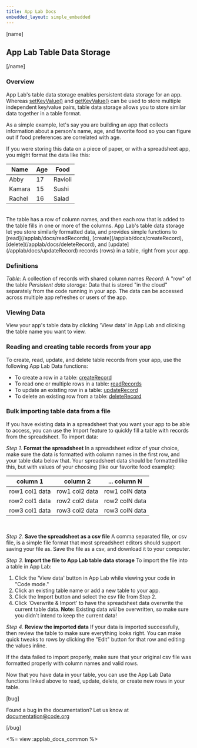 ```yaml
---
title: App Lab Docs
embedded_layout: simple_embedded
---
```


[name]

## App Lab Table Data Storage

[/name]


### Overview
App Lab's table data storage enables persistent data storage
 for an app. Whereas [setKeyValue()](/applab/docs/getKeyValue) and [getKeyValue()](/applab/docs/getKeyValue) can be used to store multiple independent key/value pairs, table data storage allows you to store similar data together in a table format.

 As a simple example, let's say you are building an app that
  collects information about a person's name,
   age, and favorite food so you can figure out if food
    preferences are correlated with age.

If you were storing this data on a piece of paper, or with a spreadsheet app, you might format the data like this:

| Name  | Age | Food
|-----------------|------|-----------|
| Abby  | 17 | Ravioli |
| Kamara  | 15 | Sushi |
| Rachel  | 16 | Salad |
<br>
The table has a row of column names, and then each row that is added to the table fills in one or more
 of the columns. App Lab's table data storage let you store similarly formatted data, and provides simple
  functions to [read](/applab/docs/readRecords), [create](/applab/docs/createRecord), [delete](/applab/docs/deleteRecord), and [update](/applab/docs/updateRecord) records (rows) in a table, right from your app.

### Definitions
_Table:_ A collection of records with shared column names
_Record:_ A "row" of the table
_Persistent data storage:_ Data that is stored "in the cloud" separately from the code running in your app. The data can be accessed across multiple app refreshes or users of the app.

### Viewing Data
 View your app's table data by clicking 'View data' in App Lab and clicking the table name you want to view.

### Reading and creating table records from your app
To create, read, update, and delete table records from your app, use the following App Lab Data functions:

- To create a row in a table: [createRecord](/applab/docs/createRecord)
- To read one or multiple rows in a table: [readRecords](/applab/docs/readRecords)
- To update an existing row in a table: [updateRecord](/applab/docs/updateRecord)
- To delete an existing row from a table: [deleteRecord](/applab/docs/deleteRecord)

### Bulk importing table data from a file
If you have existing data in a spreadsheet that you want your app to be able to access, you can use the Import feature to quickly fill a table with records from the spreadsheet. To import data:

_Step 1._ **Format the spreadsheet**
In a spreadsheet editor of your choice, make sure the data is formatted with column names in the first row, and your table data below that. Your spreadsheet data should be formatted like this, but with values of your choosing (like our favorite food example):

| column 1  | column 2 | ... column N
|-----------------|------|-----------|
| row1 col1 data   | row1 col2 data | row1 colN data |
| row2 col1 data   | row2 col2 data | row2 colN data |
| row3 col1 data   | row3 col2 data | row3 colN data |
<br>

_Step 2._ **Save the spreadsheet as a csv file**
A comma separated file, or csv file, is a simple file format that most spreadsheet editors should support saving your file as. Save the file as a csv, and download it to your computer.

_Step 3._ **Import the file to App Lab table data storage**
To import the file into a table in App Lab:

1. Click the 'View data' button in App Lab while viewing your code in "Code mode."
2. Click an existing table name or add a new table to your app.
3. Click the Import button and select the csv file from Step 2.
4. Click 'Overwrite & Import' to have the spreadsheet data overwrite the current table data.
**Note:** Existing data _will_ be overwritten, so make sure you didn't intend to keep the current data!

_Step 4._ **Review the imported data**
If your data is imported successfully, then review the table to make sure everything looks right. You can make quick tweaks to rows
by clicking the "Edit" button for that row and editing the values inline.

If the data failed
to import properly, make sure that your original csv file was formatted properly with column names and valid rows.


Now that you have data in your table, you can use the App Lab Data functions linked above to read, update, delete, or create new rows in
your table.

[bug]

Found a bug in the documentation? Let us know at documentation@code.org

[/bug]

<%= view :applab_docs_common %>
